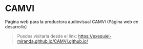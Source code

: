# CAMVI

Pagina web para la productora audiovisual CAMVI 
(Página web en desarrollo)
> Puedes visitarla desde el link: https://exequiel-miranda.github.io/CAMVI.github.io/
